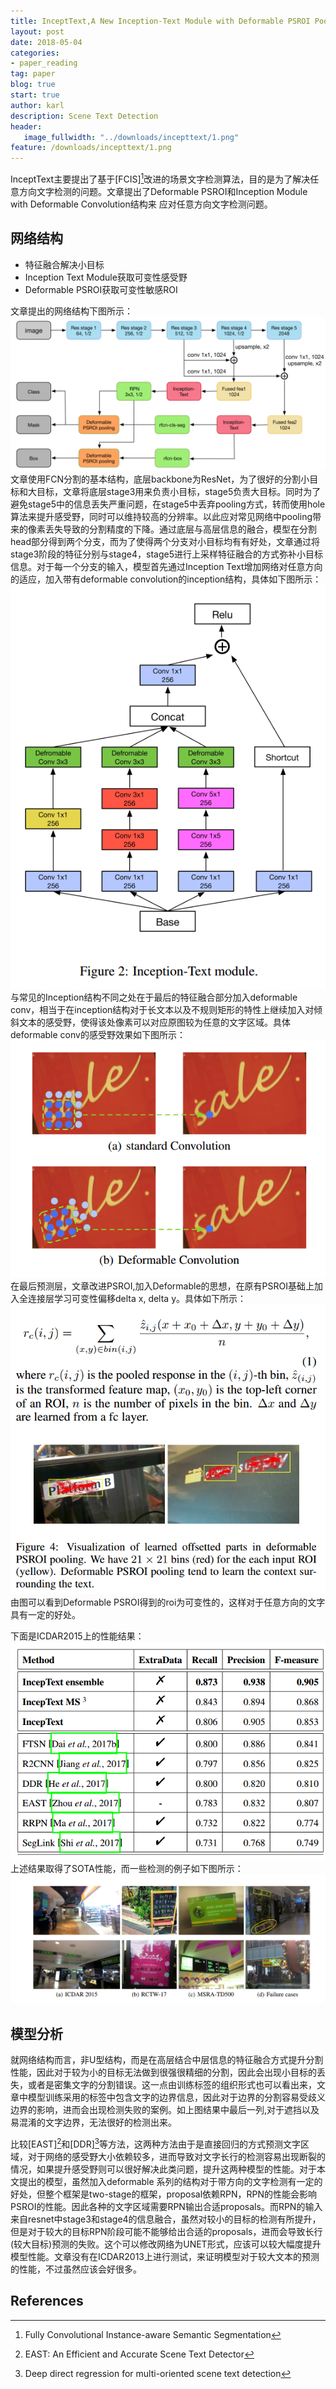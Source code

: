 ```yaml
---
title: InceptText,A New Inception-Text Module with Deformable PSROI Pooling for Multi-Oriented Scene Text Detection
layout: post
date: 2018-05-04
categories: 
- paper_reading
tag: paper
blog: true
start: true
author: karl
description: Scene Text Detection
header:
   image_fullwidth: "../downloads/incepttext/1.png"
feature: /downloads/incepttext/1.png
---  
```


InceptText主要提出了基于[FCIS][^1]改进的场景文字检测算法，目的是为了解决任意方向文字检测的问题。文章提出了Deformable PSROI和Inception Module with Deformable Convolution结构来
应对任意方向文字检测问题。

## 网络结构 
- 特征融合解决小目标  
- Inception Text Module获取可变性感受野  
- Deformable PSROI获取可变性敏感ROI  

文章提出的网络结构下图所示：  
![img](../downloads/incepttext/1.png)
文章使用FCN分割的基本结构，底层backbone为ResNet，为了很好的分割小目标和大目标，文章将底层stage3用来负责小目标，stage5负责大目标。同时为了避免stage5中的信息丢失严重问题，在stage5中丢弃pooling方式，转而使用hole算法来提升感受野，同时可以维持较高的分辨率。以此应对常见网络中pooling带来的像素丢失导致的分割精度的下降。通过底层与高层信息的融合，模型在分割head部分得到两个分支，而为了使得两个分支对小目标均有有好处，文章通过将stage3阶段的特征分别与stage4，stage5进行上采样特征融合的方式弥补小目标信息。对于每一个分支的输入，模型首先通过Inception Text增加网络对任意方向的适应，加入带有deformable convolution的inception结构，具体如下图所示：  
![img](../downloads/incepttext/2.png)  
与常见的Inception结构不同之处在于最后的特征融合部分加入deformable conv，相当于在inception结构对于长文本以及不规则矩形的特性上继续加入对倾斜文本的感受野，使得该处像素可以对应原图较为任意的文字区域。具体deformable conv的感受野效果如下图所示：  
![img](../downloads/incepttext/3.png)   
在最后预测层，文章改进PSROI,加入Deformable的思想，在原有PSROI基础上加入全连接层学习可变性偏移delta x, delta y。具体如下所示：  
![img](../downloads/incepttext/4.png) 
由图可以看到Deformable PSROI得到的roi为可变性的，这样对于任意方向的文字具有一定的好处。  

下面是ICDAR2015上的性能结果：  
![img](../downloads/incepttext/5.png) 
上述结果取得了SOTA性能，而一些检测的例子如下图所示：  
![img](../downloads/incepttext/6.png) 

## 模型分析  

就网络结构而言，非U型结构，而是在高层结合中层信息的特征融合方式提升分割性能，因此对于较为小的目标无法做到很强很精细的分割，因此会出现小目标的丢失，或者是密集文字的分割错误。这一点由训练标签的组织形式也可以看出来，文章中模型训练采用的标签中包含文字的边界信息，因此对于边界的分割容易受歧义边界的影响，进而会出现检测失败的案例。如上图结果中最后一列,对于遮挡以及易混淆的文字边界，无法很好的检测出来。  

比较[EAST][^2]和[DDR][^3]等方法，这两种方法由于是直接回归的方式预测文字区域，对于网络的感受野大小依赖较多，进而导致对文字长行的检测容易出现断裂的情况，如果提升感受野则可以很好解决此类问题，提升这两种模型的性能。对于本文提出的模型，虽然加入deformable 系列的结构对于带方向的文字检测有一定的好处，但整个框架是two-stage的框架，proposal依赖RPN，RPN的性能会影响PSROI的性能。因此各种的文字区域需要RPN输出合适proposals。而RPN的输入来自resnet中stage3和stage4的信息融合，虽然对较小的目标的检测有所提升，但是对于较大的目标RPN阶段可能不能够给出合适的proposals，进而会导致长行(较大目标)预测的失败。这个可以修改网络为UNET形式，应该可以较大幅度提升模型性能。文章没有在ICDAR2013上进行测试，来证明模型对于较大文本的预测的性能，不过虽然应该会好很多。

## References  
[^1]: Fully Convolutional Instance-aware Semantic Segmentation  
[^2]: EAST: An Efficient and Accurate Scene Text Detector  
[^3]: Deep direct regression for multi-oriented scene text detection